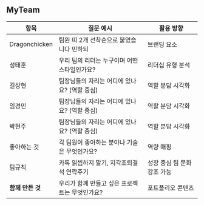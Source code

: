 
## MyTeam




| 항목 | 질문 예시 | 활용 방향 |
|------|-----------|------------|
|  Dragonchicken | 팀원 띠 2개 선착순으로 붙였습니다 민하되 | 브랜딩 요소 |
| 성태훈  | 우리 팀의 리더는 누구이며 어떤 스타일인가요? | 리더십 유형 분석 |
| 길상현 | 팀장님들의 자리는 어디에 있나요? (역할 중심) | 역할 분담 시각화 |
| 임경민 | 팀장님들의 자리는 어디에 있나요? (역할 중심) | 역할 분담 시각화 |
| 박현주 | 팀장님들의 자리는 어디에 있나요? (역할 중심) | 역할 분담 시각화 |
| 좋아하는 것 | 각 팀원이 좋아하는 분야나 기술은 무엇인가요? | 역량 매핑 |
| 팀규칙 | 카톡 읽씹하지 말기, 지각조퇴결석 연락주기| 성장 중심 팀 문화 강조 가능 |
| **함께 만든 것** | 우리가 함께 만들고 싶은 프로젝트는 무엇인가요? | 포트폴리오 콘텐츠 |    


